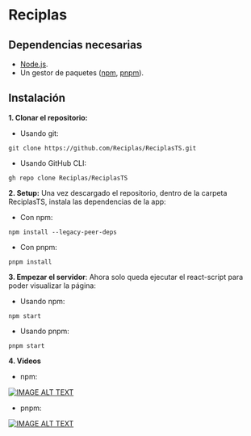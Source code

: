 # Reciplas 
## Dependencias necesarias
- [Node.js](https://nodejs.org/es/download).
- Un gestor de paquetes ([npm](https://docs.npmjs.com/downloading-and-installing-node-js-and-npm), [pnpm](https://pnpm.io/es/installation)).

## Instalación
**1. Clonar el repositorio:**
- Usando git:
~~~
git clone https://github.com/Reciplas/ReciplasTS.git
~~~
- Usando GitHub CLI: 
~~~
gh repo clone Reciplas/ReciplasTS
~~~
**2. Setup:** Una vez descargado el repositorio, dentro de la carpeta ReciplasTS, instala las dependencias de la app:
- Con npm:
~~~
npm install --legacy-peer-deps    
~~~
- Con pnpm:
~~~
pnpm install
~~~
**3. Empezar el servidor**:
Ahora solo queda ejecutar el react-script para poder visualizar la página:
- Usando npm:
~~~
npm start
~~~
- Usando pnpm:
~~~
pnpm start
~~~
**4. Videos**
- npm:
  
[![IMAGE ALT TEXT](http://img.youtube.com/vi/Lnilxcmlm4w/0.jpg)](http://www.youtube.com/watch?v=Lnilxcmlm4w "Video Title")
- pnpm:
 
[![IMAGE ALT TEXT](http://img.youtube.com/vi/tbe_IRs-EVM/0.jpg)](http://www.youtube.com/watch?v=tbe_IRs-EVM "Video Title")
